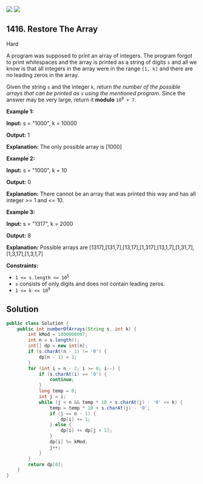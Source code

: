 [![](https://img.shields.io/github/stars/javadev/LeetCode-in-Java?label=Stars&style=flat-square)](https://github.com/javadev/LeetCode-in-Java)
[![](https://img.shields.io/github/forks/javadev/LeetCode-in-Java?label=Fork%20me%20on%20GitHub%20&style=flat-square)](https://github.com/javadev/LeetCode-in-Java/fork)

## 1416\. Restore The Array

Hard

A program was supposed to print an array of integers. The program forgot to print whitespaces and the array is printed as a string of digits `s` and all we know is that all integers in the array were in the range `[1, k]` and there are no leading zeros in the array.

Given the string `s` and the integer `k`, return _the number of the possible arrays that can be printed as_ `s` _using the mentioned program_. Since the answer may be very large, return it **modulo** <code>10<sup>9</sup> + 7</code>.

**Example 1:**

**Input:** s = "1000", k = 10000

**Output:** 1

**Explanation:** The only possible array is [1000]

**Example 2:**

**Input:** s = "1000", k = 10

**Output:** 0

**Explanation:** There cannot be an array that was printed this way and has all integer >= 1 and <= 10.

**Example 3:**

**Input:** s = "1317", k = 2000

**Output:** 8

**Explanation:** Possible arrays are [1317],[131,7],[13,17],[1,317],[13,1,7],[1,31,7],[1,3,17],[1,3,1,7]

**Constraints:**

*   <code>1 <= s.length <= 10<sup>5</sup></code>
*   `s` consists of only digits and does not contain leading zeros.
*   <code>1 <= k <= 10<sup>9</sup></code>

## Solution

```java
public class Solution {
    public int numberOfArrays(String s, int k) {
        int kMod = 1000000007;
        int n = s.length();
        int[] dp = new int[n];
        if (s.charAt(n - 1) != '0') {
            dp[n - 1] = 1;
        }
        for (int i = n - 2; i >= 0; i--) {
            if (s.charAt(i) == '0') {
                continue;
            }
            long temp = 0;
            int j = i;
            while (j < n && temp * 10 + s.charAt(j) - '0' <= k) {
                temp = temp * 10 + s.charAt(j) - '0';
                if (j == n - 1) {
                    dp[i] += 1;
                } else {
                    dp[i] += dp[j + 1];
                }
                dp[i] %= kMod;
                j++;
            }
        }
        return dp[0];
    }
}
```